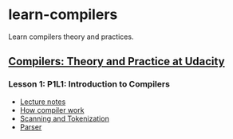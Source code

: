 # learn-compilers

Learn compilers theory and practices.

## [Compilers: Theory and Practice at Udacity](https://classroom.udacity.com/courses/ud168)

### Lesson 1: P1L1: Introduction to Compilers

* [Lecture notes](udacity/compilers%20-%20theory%20and%20practice/intoduction%20to%20compilers/notes/courseNotes-Lesson1.pdf)
* [How compiler work](udacity/compilers%20-%20theory%20and%20practice/intoduction%20to%20compilers/notes/How%20compiler%20work.ipynb)
* [Scanning and Tokenization](udacity/compilers%20-%20theory%20and%20practice/intoduction%20to%20compilers/notes/scanning%20and%20tokenization.ipynb)
* [Parser](udacity/compilers%20-%20theory%20and%20practice/intoduction%20to%20compilers/notes/Parser.ipynb)